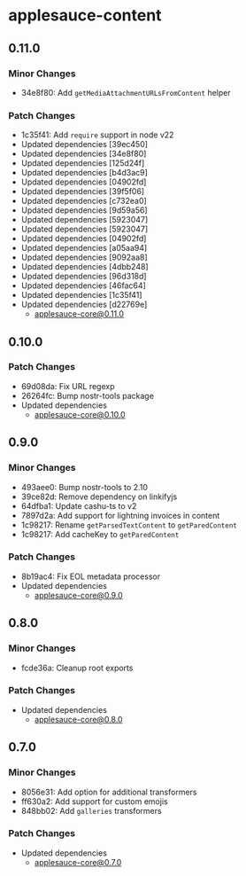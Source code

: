 # applesauce-content

## 0.11.0

### Minor Changes

- 34e8f80: Add `getMediaAttachmentURLsFromContent` helper

### Patch Changes

- 1c35f41: Add `require` support in node v22
- Updated dependencies [39ec450]
- Updated dependencies [34e8f80]
- Updated dependencies [125d24f]
- Updated dependencies [b4d3ac9]
- Updated dependencies [04902fd]
- Updated dependencies [39f5f06]
- Updated dependencies [c732ea0]
- Updated dependencies [9d59a56]
- Updated dependencies [5923047]
- Updated dependencies [5923047]
- Updated dependencies [04902fd]
- Updated dependencies [a05aa94]
- Updated dependencies [9092aa8]
- Updated dependencies [4dbb248]
- Updated dependencies [96d318d]
- Updated dependencies [46fac64]
- Updated dependencies [1c35f41]
- Updated dependencies [d22769e]
  - applesauce-core@0.11.0

## 0.10.0

### Patch Changes

- 69d08da: Fix URL regexp
- 26264fc: Bump nostr-tools package
- Updated dependencies
  - applesauce-core@0.10.0

## 0.9.0

### Minor Changes

- 493aee0: Bump nostr-tools to 2.10
- 39ce82d: Remove dependency on linkifyjs
- 64dfba1: Update cashu-ts to v2
- 7897d2a: Add support for lightning invoices in content
- 1c98217: Rename `getParsedTextContent` to `getParedContent`
- 1c98217: Add cacheKey to `getParedContent`

### Patch Changes

- 8b19ac4: Fix EOL metadata processor
- Updated dependencies
  - applesauce-core@0.9.0

## 0.8.0

### Minor Changes

- fcde36a: Cleanup root exports

### Patch Changes

- Updated dependencies
  - applesauce-core@0.8.0

## 0.7.0

### Minor Changes

- 8056e31: Add option for additional transformers
- ff630a2: Add support for custom emojis
- 848bb02: Add `galleries` transformers

### Patch Changes

- Updated dependencies
  - applesauce-core@0.7.0
